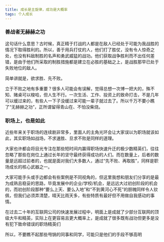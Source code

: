 ```yaml
---
title: 成长是主旋律，成功是大概率
tags: 个人成长
---
```


### 善战者无赫赫之功

这句话什么意思？古时候，真正精于打战的人都是在敌人已经处于可能为我战胜的情况下取得胜利的。所以，善于用兵打仗的人，他们打了胜仗，没有令人惊奇之处，也没有料敌制胜的名声和勇武威猛的战功。他们获取战争胜利而不出任何差错，是由于他们所采取的制胜措施都是建立在必胜的基础之上，是战胜那早已处于失败地位的敌人。

简单讲就是，欲求胜、先不败。

立于不败之地有多重要？很多人可能会有误解，觉得总想一次博一把大的，殊不知、赌桌可以梭哈，但人生不行。一次生活、工作、投资上的致命打击，不是几年可以缓过来的，有些人一下子没缓过来可能一辈子就过去了。所以千万不要小瞧了“无赫赫之功”，正所谓留得青山在、不怕没柴烧。

### 职场上，也是如此

近些年来关于职场的连续剧非常多，里面人的主角光环会让大家误以为职场就该如此，其实职场如战场，不求速胜、旦求不败是同样的道理。

大家也许都会将目光专注在那些短时间内赢得职场快速升迁的极少数精英们，往往忽略了那些在岗位上通过长年的坚守最终获得成功的人们。而在数量上，后者的数量是远超过前者的，也就是面对我们大多数人，通过“先不败、再取胜”，同样是职场成长的核心武器之一。

大家可能手头或手边都会有些案例是不同视角的，但这里我想和朋友们分享的是最为成熟且稳妥的思路，毕竟发展中的企业/学校/机会，是远远大过初创阶段的机会的，而初创阶段那种“要么上天、要么入地”和“不到黄河心不死”的胆魄同样令人钦佩，但我们必须弄清楚，晴天比雨天多，有些特质有最好但不用做自我感动的事情。

在过去二十年的互联网公司的快速发展过程中，明面上是成就了少部分互联网的顶级大牛和精英，实际上在更容易且更大概率上，是成就了很多既有战功但更多是没有犯下致命错误的职场精英们

所以，不要瞧不起那些甩锅的同事和同学，可能只是他们的手段不够高明